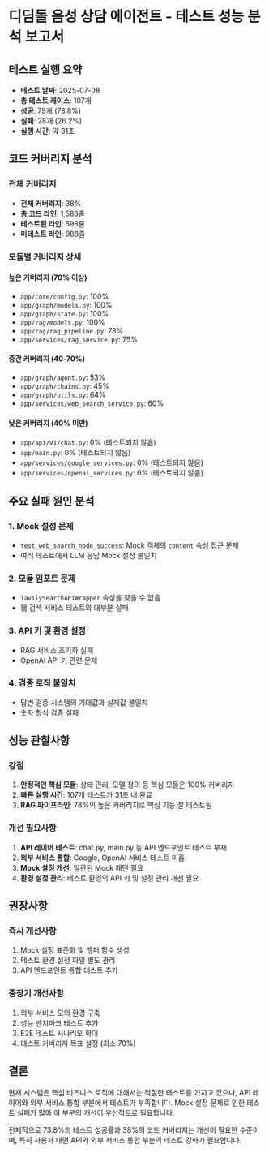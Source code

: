 # 디딤돌 음성 상담 에이전트 - 테스트 성능 분석 보고서

## 테스트 실행 요약

- **테스트 날짜**: 2025-07-08
- **총 테스트 케이스**: 107개
- **성공**: 79개 (73.8%)
- **실패**: 28개 (26.2%)
- **실행 시간**: 약 31초

## 코드 커버리지 분석

### 전체 커버리지
- **전체 커버리지**: 38%
- **총 코드 라인**: 1,586줄
- **테스트된 라인**: 598줄
- **미테스트 라인**: 988줄

### 모듈별 커버리지 상세

#### 높은 커버리지 (70% 이상)
- `app/core/config.py`: 100%
- `app/graph/models.py`: 100%
- `app/graph/state.py`: 100%
- `app/rag/models.py`: 100%
- `app/rag/rag_pipeline.py`: 78%
- `app/services/rag_service.py`: 75%

#### 중간 커버리지 (40-70%)
- `app/graph/agent.py`: 53%
- `app/graph/chains.py`: 45%
- `app/graph/utils.py`: 64%
- `app/services/web_search_service.py`: 60%

#### 낮은 커버리지 (40% 미만)
- `app/api/V1/chat.py`: 0% (테스트되지 않음)
- `app/main.py`: 0% (테스트되지 않음)
- `app/services/google_services.py`: 0% (테스트되지 않음)
- `app/services/openai_services.py`: 0% (테스트되지 않음)

## 주요 실패 원인 분석

### 1. Mock 설정 문제
- `test_web_search_node_success`: Mock 객체의 `content` 속성 접근 문제
- 여러 테스트에서 LLM 응답 Mock 설정 불일치

### 2. 모듈 임포트 문제
- `TavilySearchAPIWrapper` 속성을 찾을 수 없음
- 웹 검색 서비스 테스트의 대부분 실패

### 3. API 키 및 환경 설정
- RAG 서비스 초기화 실패
- OpenAI API 키 관련 문제

### 4. 검증 로직 불일치
- 답변 검증 시스템의 기대값과 실제값 불일치
- 숫자 형식 검증 실패

## 성능 관찰사항

### 강점
1. **안정적인 핵심 모듈**: 상태 관리, 모델 정의 등 핵심 모듈은 100% 커버리지
2. **빠른 실행 시간**: 107개 테스트가 31초 내 완료
3. **RAG 파이프라인**: 78%의 높은 커버리지로 핵심 기능 잘 테스트됨

### 개선 필요사항
1. **API 레이어 테스트**: chat.py, main.py 등 API 엔드포인트 테스트 부재
2. **외부 서비스 통합**: Google, OpenAI 서비스 테스트 미흡
3. **Mock 설정 개선**: 일관된 Mock 패턴 필요
4. **환경 설정 관리**: 테스트 환경의 API 키 및 설정 관리 개선 필요

## 권장사항

### 즉시 개선사항
1. Mock 설정 표준화 및 헬퍼 함수 생성
2. 테스트 환경 설정 파일 별도 관리
3. API 엔드포인트 통합 테스트 추가

### 중장기 개선사항
1. 외부 서비스 모의 환경 구축
2. 성능 벤치마크 테스트 추가
3. E2E 테스트 시나리오 확대
4. 테스트 커버리지 목표 설정 (최소 70%)

## 결론

현재 시스템은 핵심 비즈니스 로직에 대해서는 적절한 테스트를 가지고 있으나, API 레이어와 외부 서비스 통합 부분에서 테스트가 부족합니다. Mock 설정 문제로 인한 테스트 실패가 많아 이 부분의 개선이 우선적으로 필요합니다.

전체적으로 73.8%의 테스트 성공률과 38%의 코드 커버리지는 개선이 필요한 수준이며, 특히 사용자 대면 API와 외부 서비스 통합 부분의 테스트 강화가 필요합니다.